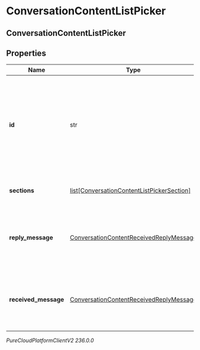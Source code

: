 # ConversationContentListPicker

## ConversationContentListPicker

## Properties

|Name | Type | Description | Notes|
|------------ | ------------- | ------------- | -------------|
| **id** | str | Optional unique identifier to help map component replies to form messages where multiple ListPickers can be present. | [optional] |
| **sections** | [list[ConversationContentListPickerSection]](ConversationContentListPickerSection) | An array of sections in the List Picker. | [optional] |
| **reply_message** | [ConversationContentReceivedReplyMessage](ConversationContentReceivedReplyMessage) | The reply message after the user has selected the options from the List Picker. | [optional] |
| **received_message** | [ConversationContentReceivedReplyMessage](ConversationContentReceivedReplyMessage) | The message prompt to select options in the List Picker sections. | [optional] |



_PureCloudPlatformClientV2 236.0.0_
